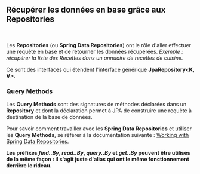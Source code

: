 ## Récupérer les données en base grâce aux Repositories
<br />

Les **Repositories** (ou **Spring Data Repositories**) ont le rôle d'aller effectuer une requête en base et de retourner les données récupérées. *Exemple : récupérer la liste des Recettes dans un annuaire de recettes de cuisine.*

Ce sont des interfaces qui étendent l'interface générique **JpaRepository<K, V>**.

### Query Methods

Les **Query Methods** sont des signatures de méthodes déclarées dans un **Repository** et dont la déclaration permet à JPA de construire une requête à destination de la base de données.

Pour savoir comment travailler avec les **Spring Data Repositories** et utiliser les **Query Methods**, se référer à la documentation suivante : [Working with Spring Data Repositories](https://docs.spring.io/spring-data/jpa/docs/1.5.0.RELEASE/reference/html/repositories.html).

**Les préfixes *find..By*, *read..By*, *query..By* et *get..By* peuvent être utilisés de la même façon : il s'agit juste d'alias qui ont le même fonctionnement derrière le rideau.**